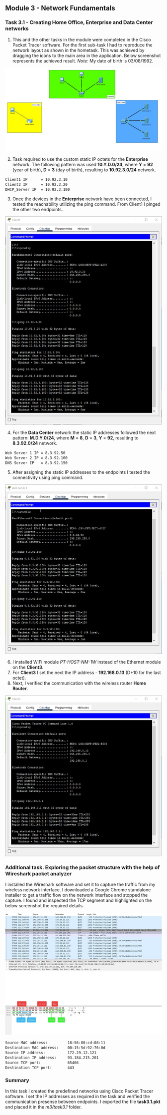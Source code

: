 ## Module 3 - Network Fundamentals
### Task 3.1 - Creating Home Office, Enterprise and Data Center networks
1. This and the other tasks in the module were completed in the Cisco Packet Tracer software. For the first sub-task I had to reproduce the network layout as shown in the hometask. This was achieved by dragging
the icons to the main area in the application. Below screenshot represents the achieved result.
_Note_: My date of birth is 03/08/1992. 

![Screenshot1](https://github.com/Soubi8/DevOps_online_Vinnytsia_2022Q1Q2/blob/main/m3/task3.1/Screenshots/1.jpg)

2. Task required to use the custom static IP octets for the __Enterprise__ network. The following pattern was used __10.Y.D.0/24__, where __Y__ = __92__ (year of birth), __D__ = __3__ (day of birth), resulting to __10.92.3.0/24__ network. 
~~~
Client1 IP      = 10.92.3.10 
Client2 IP      = 10.92.3.20
DHCP_Server IP  = 10.92.3.100
~~~
3. Once the devices in the __Enterprise__ network have been connected, I tested the reachability utilizing the ping command. From Client1 I pinged the other two endpoints. 

![Screenshot2](https://github.com/Soubi8/DevOps_online_Vinnytsia_2022Q1Q2/blob/main/m3/task3.1/Screenshots/2.jpg)

4. For the __Data Center__ network the static IP addresses followed the next pattern: __M.D.Y.0/24__, where __M__ = __8__, __D__ = __3__, __Y__ = __92__, resulting to __8.3.92.0/24__ network.
~~~
Web Server 1 IP = 8.3.92.50
Web Server 2 IP = 8.3.92.100
DNS Server IP   = 8.3.92.150
~~~
5. After assigning the static IP addresses to the endpoints I tested the connectivity using ping command.

![Screenshot3](https://github.com/Soubi8/DevOps_online_Vinnytsia_2022Q1Q2/blob/main/m3/task3.1/Screenshots/3.jpg)

6. I installed WiFi module _PT-HOST-NM-1W_ instead of the Ethernet module on the __Client3__.
7. For __Client3__ I set the next the IP address - __192.168.0.13__ (D+10 for the last octet). 
8. Next, I verified the communication with the wireless router __Home Router__.

![Screenshot4](https://github.com/Soubi8/DevOps_online_Vinnytsia_2022Q1Q2/blob/main/m3/task3.1/Screenshots/4.jpg)

### Additional task. Exploring the packet structure with the help of Wireshark packet analyzer
I installed the Wireshark software and set it to capture the traffic from my wireless network interface. I downloaded a Google Chrome standalone installer to get a traffic flow on the network interface and stopped the capture. I found and inspected the TCP segment and highlighted on the below screenshot the required details.

![Screenshot5](https://github.com/Soubi8/DevOps_online_Vinnytsia_2022Q1Q2/blob/main/m3/task3.1/Screenshots/5.jpg)
~~~
Source MAC address:         18:56:80:cd:08:11
Destination MAC address:    00:15:5d:92:76:0d     
Source IP address:          172.29.12.121          
Destination IP address:     93.184.215.201
Source TCP port:            65466
Destination TCP port:       443
~~~
### Summary
In this task I created the predefined networks using Cisco Packet Tracer software. I set the IP addresses as required in the task and verified the communication presense between endpoints. I exported the file __task3.1.pkt__ and placed it in the _m3/task3.1_ folder.
